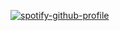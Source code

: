 [![spotify-github-profile](https://spotify-github-profile.vercel.app/api/view?uid=315jtauja7xict73fvwxm6gvtaqe&cover_image=true&theme=natemoo-re&show_offline=false&background_color=121212&interchange=false&bar_color=00f900&bar_color_cover=true)](https://github.com/kittinan/spotify-github-profile)
